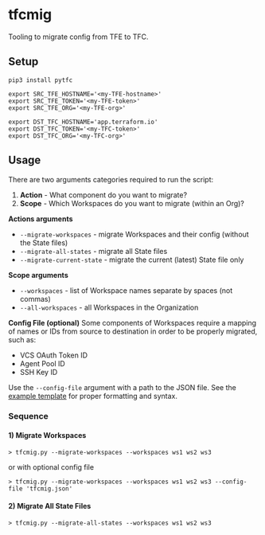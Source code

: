 # tfcmig
Tooling to migrate config from TFE to TFC.

## Setup
```shell
pip3 install pytfc

export SRC_TFE_HOSTNAME='<my-TFE-hostname>'
export SRC_TFE_TOKEN='<my-TFE-token>'
export SRC_TFE_ORG='<my-TFE-org>'

export DST_TFC_HOSTNAME='app.terraform.io'
export DST_TFC_TOKEN='<my-TFC-token>'
export DST_TFC_ORG='<my-TFC-org>'
```

## Usage
There are two arguments categories required to run the script:
1) **Action** - What component do you want to migrate?
2) **Scope** - Which Workspaces do you want to migrate (within an Org)?

**Actions arguments**
- `--migrate-workspaces` - migrate Workspaces and their config (without the State files)
- `--migrate-all-states` - migrate all State files
- `--migrate-current-state` - migrate the current (latest) State file only

**Scope arguments**
- `--workspaces` - list of Workspace names separate by spaces (not commas)
- `--all-workspaces` - all Workspaces in the Organization

**Config File (optional)**
Some components of Workspaces require a mapping of names or IDs from source
to destination in order to be properly migrated, such as:
- VCS OAuth Token ID
- Agent Pool ID
- SSH Key ID

Use the `--config-file` argument with a path to the JSON file.
See the [example template](./examples/tfcmig.json) for proper formatting and syntax.

### Sequence

#### 1) Migrate Workspaces
```
> tfcmig.py --migrate-workspaces --workspaces ws1 ws2 ws3
```

or with optional config file

```
> tfcmig.py --migrate-workspaces --workspaces ws1 ws2 ws3 --config-file 'tfcmig.json'
```

#### 2) Migrate All State Files
```
> tfcmig.py --migrate-all-states --workspaces ws1 ws2 ws3
```

